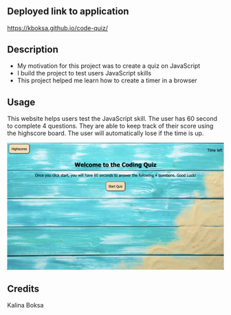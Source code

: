# <Code-Quiz>

## Deployed link to application

https://kboksa.github.io/code-quiz/

## Description

- My motivation for this project was to create a quiz on JavaScript
- I build the project to test users JavaScript skills
- This project helped me learn how to create a timer in a browser

## Usage

This website helps users test the JavaScript skill. The user has 60 second to complete 4 questions. They are able to keep track of their score using the highscore board. The user will automatically lose if the time is up.

![alt text](Assets/images/screenshot.png)

## Credits

Kalina Boksa
